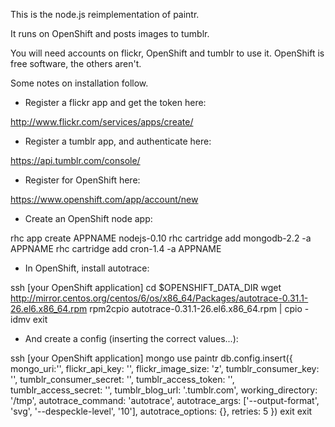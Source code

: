 This is the node.js reimplementation of paintr.

It runs on OpenShift and posts images to tumblr. 

You will need accounts on flickr, OpenShift and tumblr to use it.
OpenShift is free software, the others aren't.

Some notes on installation follow.


* Register a flickr app and get the token here:

http://www.flickr.com/services/apps/create/


* Register a tumblr app, and authenticate here:

https://api.tumblr.com/console/


* Register for OpenShift here:

https://www.openshift.com/app/account/new


* Create an OpenShift node app:

rhc app create APPNAME nodejs-0.10
rhc cartridge add mongodb-2.2 -a APPNAME
rhc cartridge add cron-1.4 -a APPNAME


* In OpenShift, install autotrace:

ssh [your OpenShift application]
cd $OPENSHIFT_DATA_DIR
wget http://mirror.centos.org/centos/6/os/x86_64/Packages/autotrace-0.31.1-26.el6.x86_64.rpm
rpm2cpio autotrace-0.31.1-26.el6.x86_64.rpm | cpio -idmv
exit


* And create a config (inserting the correct values...):

ssh [your OpenShift application]
mongo
use paintr
db.config.insert({
  mongo_uri:'',
  flickr_api_key: '',
  flickr_image_size: 'z',
  tumblr_consumer_key: '',
  tumblr_consumer_secret: '',
  tumblr_access_token: '',
  tumblr_access_secret: '',
  tumblr_blog_url: '.tumblr.com',
  working_directory: '/tmp',
  autotrace_command: 'autotrace',
  autotrace_args: ['--output-format', 'svg',
				   '--despeckle-level',  '10'],
  autotrace_options: {},
  retries: 5
})
exit
exit


